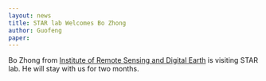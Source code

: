 ```yaml
---
layout: news
title: STAR lab Welcomes Bo Zhong
author: Guofeng
paper: 
---
```


Bo Zhong from [Institute of Remote Sensing and Digital
Earth](http://english.ceode.cas.cn/) is visiting STAR lab. He will stay
with us for two months.

